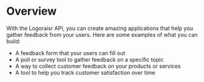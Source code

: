 # Overview

With the Logoraisr API, you can create amazing applications that help you
gather feedback from your users. Here are some examples of what you can build:

- A feedback form that your users can fill out
- A poll or survey tool to gather feedback on a specific topic
- A way to collect customer feedback on your products or services
- A tool to help you track customer satisfaction over time

